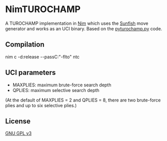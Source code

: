 # NimTUROCHAMP

A TUROCHAMP implementation in [Nim](https://nim-lang.org/) which uses the [Sunfish](https://github.com/thomasahle/sunfish) move generator and works as an UCI binary. Based on the [pyturochamp.py](https://github.com/mdoege/PyTuroChamp) code.

## Compilation

 nim c -d:release --passC:"-flto" ntc

## UCI parameters

* MAXPLIES: maximum brute-force search depth
* QPLIES: maximum selective search depth

(At the default of MAXPLIES = 2 and QPLIES = 8, there are two brute-force plies and up to six selective plies.)

## License

[GNU GPL v3](https://www.gnu.org/licenses/gpl-3.0.en.html)


